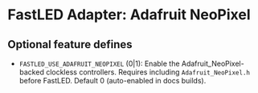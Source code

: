 # FastLED Adapter: Adafruit NeoPixel

## Optional feature defines

- `FASTLED_USE_ADAFRUIT_NEOPIXEL` (0|1): Enable the Adafruit_NeoPixel-backed clockless controllers. Requires including `Adafruit_NeoPixel.h` before FastLED. Default 0 (auto-enabled in docs builds).
